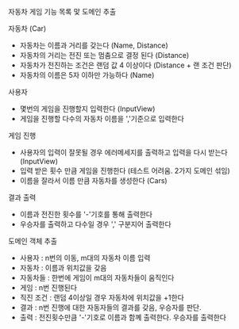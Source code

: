 자동차 게임 기능 목록 맟 도메인 추출

자동차 (Car)

- 자동차는 이름과 거리를 갖는다 (Name, Distance)
- 자동차의 거리는 전진 또는 멈춤으로 결정 된다 (Distance)
- 자동차가 전진하는 조건은 랜덤 값 4 이상이다 (Distance + 랜 조건 판단)
- 자동차의 이름은 5자 이하만 가능하다 (Name)

사용자

- 몇번의 게임을 진행할지 입력한다 (InputView)
- 게임을 진행할 다수의 자동차 이름을 ','기준으로 입력한다

게임 진행

- 사용자의 입력이 잘못될 경우 에러메세지를 출력하고 입력을 다시 받는다 (InputView)
- 입력 받은 횟수 만큼 게임을 진행한다 (테스트 어려움. 2가지 도메인 섞임)
- 이름을 잘라서 이름 만큼 자동차를 생성한다 (Cars)

결과 출력

- 이름과 전진한 횟수를 '-'기호를 통해 출력한다
- 우승자를 출력하고 다수일 경우 ',' 구분지어 출력한다

도메인 객체 추출

- 사용자 : n번의 이동, m대의 자동차 이름 입력
- 자동차 : 이름과 위치값을 갖음
- 자동차들 : 한번에 게임이 m대의 자동차들이 움직인다
- 게임 : n번 진행된다
- 직진 조건 : 랜덤 4이상일 경우 자동차에 위치값을 +1한다
- 결과 : n번 진행에 대한 자동자들의 결과를 갖음, 우승자를 판단.
- 출력 : 전진횟수만큼 '-'기호로 이름과 함꼐 출력한다. 우승자를 출력한다

